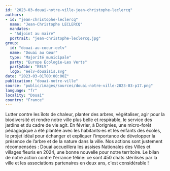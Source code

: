 ```yaml
---
id: "2023-03-douai-notre-ville-jean-christophe-leclercq"
authors:
- id: "jean-christophe-leclercq"
  name: "Jean-Christophe LECLERCQ"
  mandates: 
  - "Adjoint au maire"
  portrait: "jean-christophe-leclercq.jpg"
group:
  id: "douai-au-coeur-eelv"
  name: "Douai au Cœur"
  type: "Majorité municipale"
  party: "Europe Écologie-Les Verts"
  partyAbbr: "EELV"
  logo: "eelv-douaisis.svg"
date: "2023-03-01T00:00:00Z"
publication: "douai-notre-ville"
source: "public/images/sources/douai-notre-ville-2023-03-p17.png"
language: "fr"
locality: "Douai"
country: "France"
---
```


Lutter contre les îlots de chaleur, planter des arbres, végétaliser, agir pour la biodiversité et rendre notre ville plus belle et respirable, le service des jardins et du cadre de vie agit. En février, à Dorignies, une micro-forêt pédagogique a été plantée avec les habitants·es et les enfants des écoles, le projet idéal pour échanger et expliquer l'importance de développer la présence de l’arbre et de la nature dans la ville. Nos actions sont justement récompensées : Douai accueillera les assises Nationales des Villes et villages fleuris en 2024, une bonne nouvelle pour notre territoire.
Le bilan de notre action contre l'errance féline: ce sont 450 chats stérilisés par la ville et les associations partenaires en deux ans, c'est considérable !
